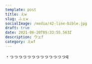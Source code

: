 ```yaml
---
template: post
title: えw
slug: ふぇw
socialImage: /media/42-line-bible.jpg
draft: true
date: 2021-06-20T05:33:55.563Z
description: ウェf
category: えwf
---
```

・っっっっっっっっっっっっっq
